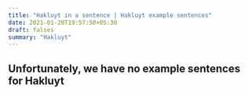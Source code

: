 ```yaml
---
title: "Hakluyt in a sentence | Hakluyt example sentences"
date: 2021-01-20T19:57:50+05:30
draft: falses
summary: "Hakluyt"
---
```

## Unfortunately, we have no example sentences for Hakluyt                 
